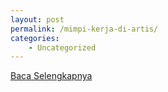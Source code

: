 ```yaml
---
layout: post
permalink: /mimpi-kerja-di-artis/
categories:
    - Uncategorized
---
```


[Baca Selengkapnya](/05)